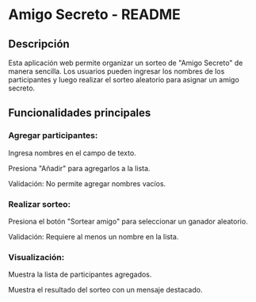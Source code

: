 <h1>Amigo Secreto - README</h1>
<h2>Descripción</h2>
Esta aplicación web permite organizar un sorteo de "Amigo Secreto" de manera sencilla. Los usuarios pueden ingresar los nombres de los participantes y luego realizar el sorteo aleatorio para asignar un amigo secreto.

<h2>Funcionalidades principales</h2>
<h3>Agregar participantes:</h3>

Ingresa nombres en el campo de texto.

Presiona "Añadir" para agregarlos a la lista.

Validación: No permite agregar nombres vacíos.

<h3>Realizar sorteo:</h3>

Presiona el botón "Sortear amigo" para seleccionar un ganador aleatorio.

Validación: Requiere al menos un nombre en la lista.

<h3>Visualización:</h3>

Muestra la lista de participantes agregados.

Muestra el resultado del sorteo con un mensaje destacado.

